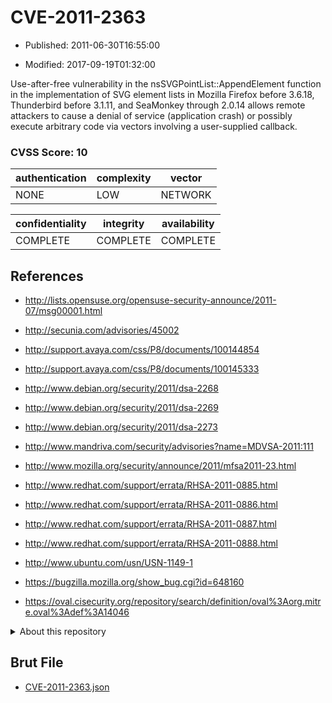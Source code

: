 # CVE-2011-2363

- Published: 2011-06-30T16:55:00

- Modified: 2017-09-19T01:32:00

Use-after-free vulnerability in the nsSVGPointList::AppendElement function in the implementation of SVG element lists in Mozilla Firefox before 3.6.18, Thunderbird before 3.1.11, and SeaMonkey through 2.0.14 allows remote attackers to cause a denial of service (application crash) or possibly execute arbitrary code via vectors involving a user-supplied callback.

### CVSS Score: **10**

| authentication | complexity | vector |
| --- | --- | --- |
| NONE | LOW | NETWORK |

| confidentiality | integrity | availability |
| --- | --- | --- |
| COMPLETE | COMPLETE | COMPLETE |

## References

* http://lists.opensuse.org/opensuse-security-announce/2011-07/msg00001.html

* http://secunia.com/advisories/45002

* http://support.avaya.com/css/P8/documents/100144854

* http://support.avaya.com/css/P8/documents/100145333

* http://www.debian.org/security/2011/dsa-2268

* http://www.debian.org/security/2011/dsa-2269

* http://www.debian.org/security/2011/dsa-2273

* http://www.mandriva.com/security/advisories?name=MDVSA-2011:111

* http://www.mozilla.org/security/announce/2011/mfsa2011-23.html

* http://www.redhat.com/support/errata/RHSA-2011-0885.html

* http://www.redhat.com/support/errata/RHSA-2011-0886.html

* http://www.redhat.com/support/errata/RHSA-2011-0887.html

* http://www.redhat.com/support/errata/RHSA-2011-0888.html

* http://www.ubuntu.com/usn/USN-1149-1

* https://bugzilla.mozilla.org/show_bug.cgi?id=648160

* https://oval.cisecurity.org/repository/search/definition/oval%3Aorg.mitre.oval%3Adef%3A14046

<details>
<summary>About this repository</summary> 

  This repository is part of the project [Live Hack CVE](https://github.com/Live-Hack-CVE). Main website can be found [www.live-hack.org](https://www.live-hack.org) 
  
  Made by [Sn0wAlice](https://github.com/Sn0wAlice) for the people that care about security and need to have a feed of the latest CVEs. Hope you enjoy it, don't forget to star the repo and follow me on [Twitter](https://twitter.com/Sn0wAlice) and [Github](https://github.com/Sn0wAlice). And that is my [personnal website](https://www.alice-snow.me/)

  - [Home Page](https://github.com/Live-Hack-CVE)
  - [Framework](https://github.com/Live-Hack-CVE/cve-framework)
  - [CVE database](https://github.com/Live-Hack-CVE/full_database)
  - [Changelog](https://github.com/Live-Hack-CVE/Changelog)
</details>

## Brut File

* [CVE-2011-2363.json](https://raw.githubusercontent.com/Live-Hack-CVE/full_database/main/cves/2011/CVE-2011-2363.json)

